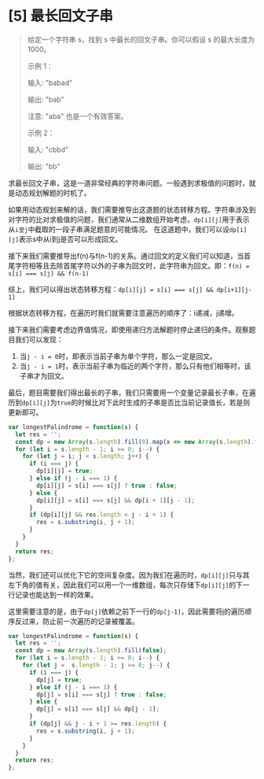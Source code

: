 # [5] 最长回文子串

>给定一个字符串 s，找到 s 中最长的回文子串。你可以假设 s 的最大长度为 1000。
>
>示例 1：
>
>输入: "babad"
>
>输出: "bab"
>
>注意: "aba" 也是一个有效答案。
>
>示例 2：
>
>输入: "cbbd"
>
>输出: "bb"

求最长回文子串，这是一道非常经典的字符串问题。一般遇到求极值的问题时，就是动态规划解题的时机了。

如果用动态规划来解的话，我们需要推导出这道题的状态转移方程。字符串涉及到对字符的比对求极值的问题，我们通常从二维数组开始考虑，`dp[i][j]`用于表示从`i至j`中截取的一段子串满足题意的可能情况。
在这道题中，我们可以设`dp[i][j]`表示s中从i到j是否可以形成回文。

接下来我们需要推导出f(n)与f(n-1)的关系。通过回文的定义我们可以知道，当首尾字符相等且去除首尾字符以外的子串为回文时，此字符串为回文。即：`f(n) = s[i] === s[j] && f(n-1)`

综上，我们可以得出状态转移方程：`dp[i][j] = s[i] === s[j] && dp[i+1][j-1]`

根据状态转移方程，在遍历时我们就需要注意遍历的顺序了：i递减，j递增。

接下来我们需要考虑边界值情况，即使用递归方法解题时停止递归的条件。观察题目我们可以发现：

1. 当`j - i = 0`时，即表示当前子串为单个字符，那么一定是回文。
2. 当`j - i = 1`时，表示当前子串为临近的两个字符，那么只有他们相等时，该子串才为回文。

最后，题目需要我们得出最长的子串，我们只需要用一个变量记录最长子串，在遍历到`dp[i][j]`为`true`的时候比对下此时生成的子串是否比当前记录值长，若是则更新即可。

```js
var longestPalindrome = function(s) {
  let res = '';
  const dp = new Array(s.length).fill(0).map(x => new Array(s.length).fill(false));
  for (let i = s.length - 1; i >= 0; i--) {
    for (let j = i; j < s.length; j++) {
      if (i === j) {
        dp[i][j] = true;
      } else if (j - i === 1) {
        dp[i][j] = s[i] === s[j] ? true : false;
      } else {
        dp[i][j] = s[i] === s[j] && dp[i + 1][j - 1];
      }
      if (dp[i][j] && res.length < j - i + 1) {
        res = s.substring(i, j + 1);
      }
    }
  }
  return res;
};
```

当然，我们还可以优化下它的空间复杂度。因为我们在遍历时，`dp[i][j]`只与其左下角的值有关，因此我们可以用一个一维数组，每次只存储下`dp[i][j]`的下一行记录也能达到一样的效果。

这里需要注意的是，由于`dp[j]`依赖之前下一行的`dp[j-1]`，因此需要将j的遍历顺序反过来，防止前一次遍历的记录被覆盖。

```js
var longestPalindrome = function(s) {
  let res = '';
  const dp = new Array(s.length).fill(false);
  for (let i = s.length - 1; i >= 0; i--) {
    for (let j =  s.length - 1; j >= 0; j--) {
      if (i === j) {
        dp[j] = true;
      } else if (j - i === 1) {
        dp[j] = s[i] === s[j] ? true : false;
      } else {
        dp[j] = s[i] === s[j] && dp[j - 1];
      }
      if (dp[j] && j - i + 1 >= res.length) {
        res = s.substring(i, j + 1);
      }
    }
  }
  return res;
};
```
